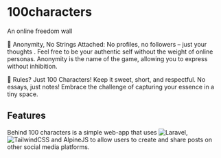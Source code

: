 
# 100characters

An online freedom wall

🌈 Anonymity, No Strings Attached:
No profiles, no followers – just your thoughts . Feel free to be your authentic self without the weight of online personas. Anonymity is the name of the game, allowing you to express without inhibition.

🌟 Rules? Just 100 Characters!
Keep it sweet, short, and respectful.
No essays, just notes!
Embrace the challenge of capturing your essence in a tiny space.




## Features

Behind 100 characters is a simple web-app that uses ![Laravel](https://img.shields.io/badge/laravel-%23FF2D20.svg?style=for-the-badge&logo=laravel&logoColor=white),![TailwindCSS](https://img.shields.io/badge/tailwindcss-%2338B2AC.svg?style=for-the-badge&logo=tailwind-css&logoColor=white) and AlpineJS to allow users to create and share posts on other social media platforms.




